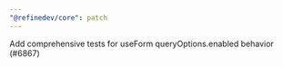 ```yaml
---
"@refinedev/core": patch
---
```


Add comprehensive tests for useForm queryOptions.enabled behavior (#6867)
